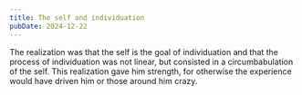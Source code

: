 ```yaml
---
title: The self and individuation
pubDate: 2024-12-22
---
```

The realization was that the self is the goal of individuation and that the process of individuation was not linear, but consisted in a circumbabulation of the self. This realization gave him strength, for otherwise the experience would have driven him or those around him crazy.
